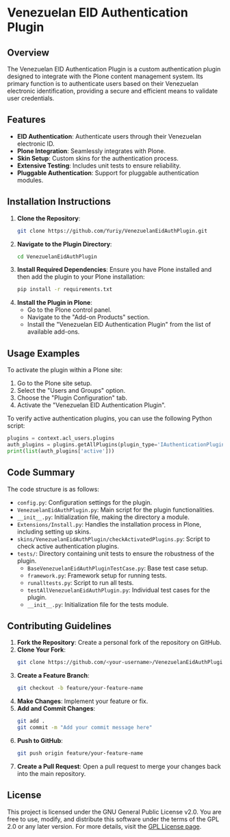 # Venezuelan EID Authentication Plugin

## Overview
The Venezuelan EID Authentication Plugin is a custom authentication plugin designed to integrate with the Plone content management system. Its primary function is to authenticate users based on their Venezuelan electronic identification, providing a secure and efficient means to validate user credentials.

## Features
- **EID Authentication**: Authenticate users through their Venezuelan electronic ID.
- **Plone Integration**: Seamlessly integrates with Plone.
- **Skin Setup**: Custom skins for the authentication process.
- **Extensive Testing**: Includes unit tests to ensure reliability.
- **Pluggable Authentication**: Support for pluggable authentication modules.

## Installation Instructions
1. **Clone the Repository**:
    ```bash
    git clone https://github.com/Yuriy/VenezuelanEidAuthPlugin.git
    ```
2. **Navigate to the Plugin Directory**:
    ```bash
    cd VenezuelanEidAuthPlugin
    ```
3. **Install Required Dependencies**:
    Ensure you have Plone installed and then add the plugin to your Plone installation:
    ```bash
    pip install -r requirements.txt
    ```
4. **Install the Plugin in Plone**:
    - Go to the Plone control panel.
    - Navigate to the "Add-on Products" section.
    - Install the "Venezuelan EID Authentication Plugin" from the list of available add-ons.

## Usage Examples
To activate the plugin within a Plone site:

1. Go to the Plone site setup.
2. Select the "Users and Groups" option.
3. Choose the "Plugin Configuration" tab.
4. Activate the "Venezuelan EID Authentication Plugin".

To verify active authentication plugins, you can use the following Python script:
```python
plugins = context.acl_users.plugins
auth_plugins = plugins.getAllPlugins(plugin_type='IAuthenticationPlugin')
print(list(auth_plugins['active']))
```

## Code Summary
The code structure is as follows:
- `config.py`: Configuration settings for the plugin.
- `VenezuelanEidAuthPlugin.py`: Main script for the plugin functionalities.
- `__init__.py`: Initialization file, making the directory a module.
- `Extensions/Install.py`: Handles the installation process in Plone, including setting up skins.
- `skins/VenezuelanEidAuthPlugin/checkActivatedPlugins.py`: Script to check active authentication plugins.
- `tests/`: Directory containing unit tests to ensure the robustness of the plugin.
  - `BaseVenezuelanEidAuthPluginTestCase.py`: Base test case setup.
  - `framework.py`: Framework setup for running tests.
  - `runalltests.py`: Script to run all tests.
  - `testAllVenezuelanEidAuthPlugin.py`: Individual test cases for the plugin.
  - `__init__.py`: Initialization file for the tests module.

## Contributing Guidelines
1. **Fork the Repository**: Create a personal fork of the repository on GitHub.
2. **Clone Your Fork**: 
    ```bash
    git clone https://github.com/<your-username>/VenezuelanEidAuthPlugin.git
    ```
3. **Create a Feature Branch**:
    ```bash
    git checkout -b feature/your-feature-name
    ```
4. **Make Changes**: Implement your feature or fix.
5. **Add and Commit Changes**:
    ```bash
    git add .
    git commit -m "Add your commit message here"
    ```
6. **Push to GitHub**:
    ```bash
    git push origin feature/your-feature-name
    ```
7. **Create a Pull Request**: Open a pull request to merge your changes back into the main repository.

## License
This project is licensed under the GNU General Public License v2.0. You are free to use, modify, and distribute this software under the terms of the GPL 2.0 or any later version. For more details, visit the [GPL License page](https://www.gnu.org/licenses/old-licenses/gpl-2.0.html).
